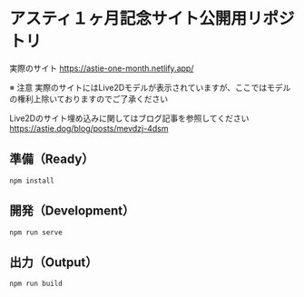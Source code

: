 # アスティ１ヶ月記念サイト公開用リポジトリ

実際のサイト
https://astie-one-month.netlify.app/

※ 注意
実際のサイトにはLive2Dモデルが表示されていますが、ここではモデルの権利上除いておりますのでご了承ください

Live2Dのサイト埋め込みに関してはブログ記事を参照してください  
https://astie.dog/blog/posts/mevdzj-4dsm

## 準備（Ready）

```
npm install
```

## 開発（Development）

```
npm run serve
```

## 出力（Output）

```
npm run build
```